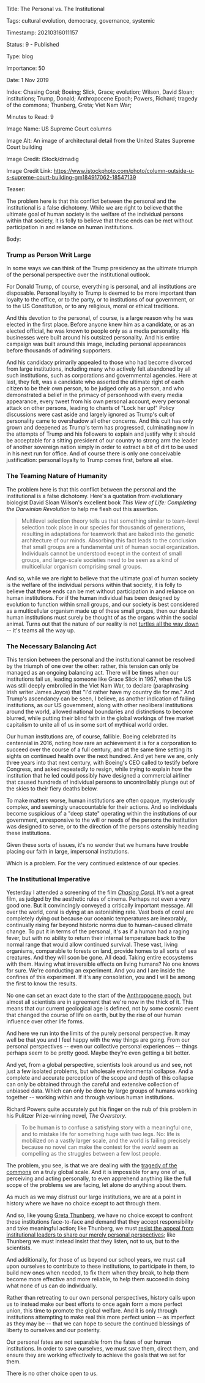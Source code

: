 Title:  The Personal vs. The Institutional

Tags:   cultural evolution, democracy, governance, systemic

Timestamp: 20210316011157

Status: 9 - Published

Type:   blog

Importance: 50

Date:   1 Nov 2019

Index:  Chasing Coral; Boeing; Slick, Grace; evolution; Wilson, David Sloan; institutions; Trump, Donald; Anthropocene Epoch; Powers, Richard; tragedy of the commons; Thunberg, Greta; Viet Nam War; 

Minutes to Read: 9

Image Name: US Supreme Court columns

Image Alt: An image of architectural detail from the United States Supreme Court building

Image Credit: iStock/drnadig

Image Credit Link: https://www.istockphoto.com/photo/column-outside-u-s-supreme-court-building-gm184917062-18547139

Teaser: 

The problem here is that this conflict between the personal and the institutional is a false dichotomy. While we are right to believe that the ultimate goal of human society is the welfare of the individual persons within that society, it is folly to believe that these ends can be met without participation in and reliance on human institutions.


Body: 

### Trump as Person Writ Large

In some ways we can think of the Trump presidency as the ultimate triumph of the personal perspective over the institutional outlook. 

For Donald Trump, of course, everything is personal, and all institutions are disposable. Personal loyalty to Trump is deemed to be more important than loyalty to the office, or to the party, or to institutions of our government, or to the US Constitution, or to any religious, moral or ethical traditions.  

And this devotion to the personal, of course, is a large reason why he was elected in the first place. Before anyone knew him as a candidate, or as an elected official, he was known to people only as a media personality. His businesses were built around his outsized personality. And his entire campaign was built around this image, including personal appearances before thousands of admiring supporters.  

And his candidacy primarily appealed to those who had become divorced from large institutions, including many who actively felt abandoned by all such institutions, such as corporations and governmental agencies. Here at last, they felt, was a candidate who asserted the ultimate right of each citizen to be their own person, to be judged only as a person, and who demonstrated a belief in the primacy of personhood with every media appearance, every tweet from his own personal account, every personal attack on other persons, leading to chants of "Lock her up!" Policy discussions were cast aside and largely ignored as Trump's cult of personality came to overshadow all other concerns. And this cult has only grown and deepened as Trump's term has progressed, culminating now in the attempts of Trump and his followers to explain and justify why it should be acceptable for a sitting president of our country to strong arm the leader of another sovereign nation simply in order to extract a bit of dirt to be used in his next run for office. And of course there is only one conceivable justification: personal loyalty to Trump comes first, before all else. 

### The Teaming Nature of Humanity

The problem here is that this conflict between the personal and the institutional is a false dichotomy. Here's a quotation from evolutionary biologist David Sloan Wilson's excellent book *This View of Life: Completing the Darwinian Revolution* to help me flesh out this assertion. 

> Multilevel selection theory tells us that something similar to team-level selection took place in our species for thousands of generations, resulting in adaptations for teamwork that are baked into the genetic architecture of our minds. Absorbing this fact leads to the conclusion that small groups are a fundamental unit of human social organization. Individuals cannot be understood except in the context of small groups, and large-scale societies need to be seen as a kind of multicellular organism comprising small groups. 

And so, while we are right to believe that the ultimate goal of human society is the welfare of the individual persons within that society, it is folly to believe that these ends can be met without participation in and reliance on human institutions. For if the human individual has been designed by evolution to function within small groups, and our society is best considered  as a multicellular organism made up of these small groups, then our durable human institutions must surely be thought of as the organs within the social animal. Turns out that the nature of our reality is not [turtles all the way down][turtles] -- it's teams all the way up. 

[turtles]: https://en.wikipedia.org/wiki/Turtles_all_the_way_down

### The Necessary Balancing Act

This tension between the personal and the institutional cannot be resolved by the triumph of one over the other: rather, this tension can only be managed as an ongoing balancing act. There will be times when our institutions fail us, leading someone like Grace Slick in 1967, when the US was still deeply embroiled in the Viet Nam War, to declare (paraphrasing Irish writer James Joyce) that "I'd rather have my country die for me." And Trump's ascendancy can be seen, I believe, as another indication of failing institutions, as our US government, along with other neoliberal institutions around the world, allowed national boundaries and distinctions to become blurred, while putting their blind faith in the global workings of free market capitalism to unite all of us in some sort of mythical world order.  

Our human institutions are, of course, fallible. Boeing  celebrated its centennial in 2016, noting how rare an achievement it is for a corporation to succeed over the course of a full century, and at the same time setting its sights on  continued health over the next hundred. And yet here we are, only three years into that next century, with Boeing's CEO called to testify before Congress, and asked repeatedly to resign, while trying to explain how the institution that he led could possibly have designed a commercial airliner that caused hundreds of individual persons to uncontrollably plunge out of the skies to their fiery deaths below. 

To make matters worse, human institutions are often opaque, mysteriously complex, and seemingly unaccountable for their actions. And so individuals become suspicious of a "deep state" operating within the institutions of our government, unresponsive to the will or needs of the persons the institution was designed to serve, or to the direction of the persons ostensibly heading these institutions. 

Given these sorts of issues, it's no wonder that we humans have trouble placing our faith in large, impersonal institutions. 

Which is a problem. For the very continued existence of our species. 

### The Institutional Imperative

Yesterday I attended a screening of the film *[Chasing Coral][cc]*. It's not a great film, as judged by the aesthetic rules of cinema. Perhaps not even a very good one. But it convincingly conveyed a critically important message. All over the world, coral is dying at an astonishing rate. Vast beds of coral are completely dying out because our oceanic temperatures are inexorably, continually rising far beyond historic norms due to human-caused climate change. To put it in terms of the personal, it's as if a human had a raging fever, but with no ability to return their internal temperature back to the normal range that would allow continued survival. These vast, living organisms, comparable to forests on land, provide homes to all sorts of sea creatures. And they will soon be gone. All dead. Taking entire ecosystems with them. Having what irreversible effects on living humans? No one knows for sure. We're conducting an experiment. And you and I are inside the confines of this experiment. If it's any consolation, you and I will be among the first to know the results. 

[cc]: https://www.chasingcoral.com

No one can set an exact date to the start of the [Anthropocene epoch][anthro], but almost all scientists are in agreement that we're now in the thick of it. This means that our current geological age is defined, not by some cosmic event that changed the course of life on earth, but by the rise of our human influence over other life forms. 

[anthro]: https://en.wikipedia.org/wiki/Anthropocene

And here we run into the limits of the purely personal perspective. It may well be that you and I feel happy with the way things are going. From our personal perspectives -- even our collective personal experiences -- things perhaps seem to be pretty good. Maybe they're even getting a bit better. 

And yet, from a global perspective, scientists look around us and see, not just a few isolated problems, but wholesale environmental collapse.   And a complete and accurate perception of the scope and depth of this collapse can only be obtained through the careful and extensive collection of unbiased data. Which can only be done by large groups of humans working together -- working within and through various human institutions. 

Richard Powers quite accurately put his finger on the nub of this problem in his Pulitzer Prize-winning novel, *The Overstory*. 

> To be human is to confuse a satisfying story with a meaningful one, and to mistake life for something huge with two legs. No: life is mobilized on a vastly larger scale, and the world is failing precisely because no novel can make the contest for the *world* seem as compelling as the struggles between a few lost people. 

The problem, you see, is that we are dealing with the [tragedy of the commons][toc] on a truly global scale. And it is impossible for any one of us, perceiving and acting personally, to even apprehend anything like the full scope of the problems we are facing, let alone do anything about them. 

[toc]: https://en.wikipedia.org/wiki/Tragedy_of_the_commons

As much as we may distrust our large institutions, we are at a point in history where we have no choice except to act through them. 

And so, like young [Greta Thunberg][gt], we have no choice except to confront these institutions face-to-face and demand that they accept responsibility and take meaningful action; like Thunberg, we must [resist the appeal from institutional leaders to share our merely personal perspectives][gtus]; like Thunberg we must instead insist that they listen, not to us, but to the scientists. 

[gt]: https://en.wikipedia.org/wiki/Greta_Thunberg

[gtus]: https://www.nytimes.com/2019/09/18/climate/greta-thunberg.html

And additionally, for those of us beyond our school years, we must call upon ourselves to contribute to these institutions, to participate in them, to build new ones when needed, to fix them when they break, to help them become more effective and more reliable, to help them succeed in doing what none of us can do individually. 

Rather than retreating to our own personal perspectives, history calls upon us to instead make our best efforts to once again form a more perfect union, this time to promote the global welfare. And it is only through institutions attempting to make real this more perfect union -- as imperfect as they may be -- that we can hope to secure the continued blessings of liberty to ourselves and our posterity.  

Our personal fates are not separable from the fates of our human institutions. In order to save ourselves, we must save them, direct them, and ensure they are working effectively to achieve the goals that we set for them. 

There is no other choice open to us.
